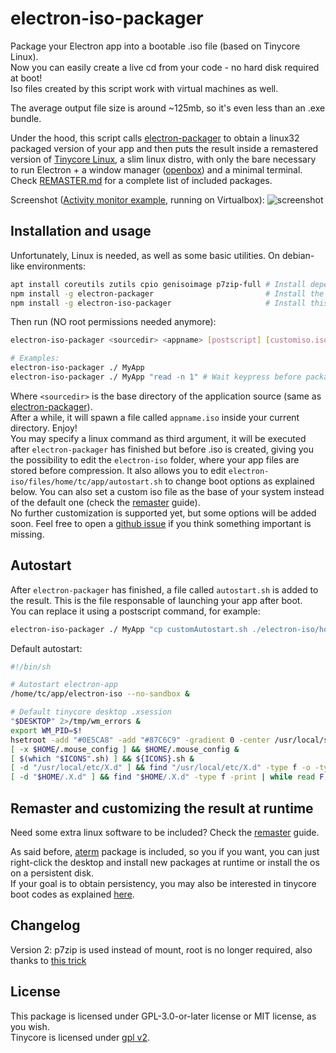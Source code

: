 # electron-iso-packager
Package your Electron app into a bootable .iso file (based on Tinycore Linux).  
Now you can easily create a live cd from your code - no hard disk required at boot!  
Iso files created by this script work with virtual machines as well.

The average output file size is around ~125mb, so it's even less than an .exe bundle.

Under the hood, this script calls [electron-packager](https://github.com/electron/electron-packager) to obtain a linux32 packaged version of your app and then puts the result inside a remastered version of [Tinycore Linux](https://distro.ibiblio.org/tinycorelinux/), a slim linux distro, with only the bare necessary to run Electron + a window manager ([openbox](http://openbox.org/wiki/Main_Page)) and a minimal terminal.  
Check [REMASTER.md](remaster.md) for a complete list of included packages.

Screenshot ([Activity monitor example](https://github.com/electron/simple-samples/tree/master/activity-monitor), running on Virtualbox):
![screenshot](https://github.com/lucafabbian/electron-iso-packager/blob/master/screenshots/1.png?raw=true)



## Installation and usage
Unfortunately, Linux is needed, as well as some basic utilities.
On debian-like environments:
```bash
apt install coreutils zutils cpio genisoimage p7zip-full # Install dependencies
npm install -g electron-packager                         # Install the electron-packager package, it will be used internally to generate the linux app 
npm install -g electron-iso-packager                     # Install this package globally
```

Then run (NO root permissions needed anymore):
```bash
electron-iso-packager <sourcedir> <appname> [postscript] [customiso.iso]

# Examples:
electron-iso-packager ./ MyApp
electron-iso-packager ./ MyApp "read -n 1" # Wait keypress before packaging iso
```
Where `<sourcedir>` is the base directory of the application source (same as [electron-packager](https://github.com/electron/electron-packager)).  
After a while, it will spawn a file called `appname.iso` inside your current directory. Enjoy!  
You may specify a linux command as third argument, it will be executed after `electron-packager` has finished but before .iso is created, giving you the possibility to edit the `electron-iso` folder, where your app files are stored before compression. It also allows you to edit `electron-iso/files/home/tc/app/autostart.sh` to change boot options as explained below. You can also set a custom iso file as the base of your system instead of the default one (check the [remaster](./REMASTER.md) guide).    
No further customization is supported yet, but some options will be added soon. Feel free to open a [github issue]() if you think something important is missing.

## Autostart
After `electron-packager` has finished, a file called `autostart.sh` is added to the result. This is the file responsable of launching your app after boot.  
You can replace it using a postscript command, for example:
```bash
electron-iso-packager ./ MyApp "cp customAutostart.sh ./electron-iso/home/tc/app/autostart.sh"
```
Default autostart:
```bash
#!/bin/sh

# Autostart electron-app
/home/tc/app/electron-iso --no-sandbox &

# Default tinycore desktop .xsession
"$DESKTOP" 2>/tmp/wm_errors &
export WM_PID=$!
hsetroot -add "#0E5CA8" -add "#87C6C9" -gradient 0 -center /usr/local/share/pixmaps/logo.png # Change to set custom background
[ -x $HOME/.mouse_config ] && $HOME/.mouse_config &
[ $(which "$ICONS".sh) ] && ${ICONS}.sh &
[ -d "/usr/local/etc/X.d" ] && find "/usr/local/etc/X.d" -type f -o -type l -print | while read F; do . "$F"; done
[ -d "$HOME/.X.d" ] && find "$HOME/.X.d" -type f -print | while read F; do . "$F"; done
```

## Remaster and customizing the result at runtime
Need some extra linux software to be included? Check the [remaster](./REMASTER.md) guide.

As said before, [aterm](https://linux.die.net/man/1/aterm) package is included, so you if you want, you can just right-click the desktop and install new packages at runtime or install the os on a persistent disk.  
If your goal is to obtain persistency, you may also be interested in tinycore boot codes as explained [here](http://wiki.tinycorelinux.net/wiki:boot_codes_explained).

## Changelog
Version 2: p7zip is used instead of mount, root is no longer required, also thanks to [this trick](https://unix.stackexchange.com/questions/243657/appending-files-to-initramfs-image-reliable)

## License
This package is licensed under GPL-3.0-or-later license or MIT license, as you wish.  
Tinycore is licensed under [gpl v2](http://tinycorelinux.net/faq.html).
